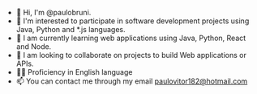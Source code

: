 - 👋 Hi, I'm @paulobruni.
- 👀 I'm interested to participate in software development projects using Java, Python and *.js languages.
- 🌱 I am currently learning web applications using Java, Python, React and Node.
- 💞️ I am looking to collaborate on projects to build Web applications or APIs.
- :guardsman: Proficiency in English language
- 📫 You can contact me through my email paulovitor182@hotmail.com

<!--
**paulobruni/paulobruni** is a ✨ _special_ ✨ repository because its `README.md` (this file) appears on your GitHub profile.

👋 Hi, I'm @paulobruni.
👀 I'm interested in participating in software development projects in Java, Python and *.js languages.
🌱 I am currently learning to create web applications using Java, Python, React and Node.
💞️ I am looking to collaborate on collaborating on projects to build Web applications or APIs.
📫 You can contact me through my email paulovitor182@hotmail.com
-->
